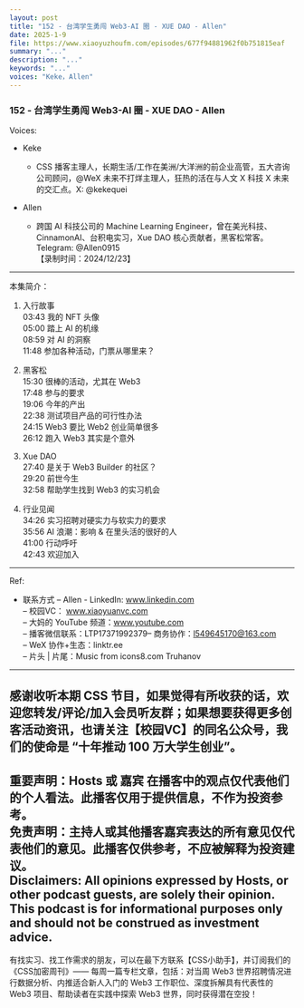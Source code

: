 ```yaml
---
layout: post
title: "152 - 台湾学生勇闯 Web3-AI 圈 - XUE DAO - Allen"
date: 2025-1-9
file: https://www.xiaoyuzhoufm.com/episodes/677f94881962f0b751815eaf
summary: "..."
description: "..."
keywords: "..."
voices: "Keke，Allen"
---
```


### 152 - 台湾学生勇闯 Web3-AI 圈 - XUE DAO - Allen

Voices:

- Keke
  + CSS 播客主理人，长期生活/工作在美洲/大洋洲的前企业高管，五大咨询公司顾问，@WeX 未来不打烊主理人，狂热的活在与人文 X 科技 X 未来的交汇点。X: @kekequei  

- Allen
  + 跨国 AI 科技公司的 Machine Learning Engineer，曾在美光科技、CinnamonAI、台积电实习，Xue DAO 核心贡献者，黑客松常客。Telegram: @Allen0915  
【录制时间：2024/12/23】  
---------------------------------------------------  
本集简介：  
1. 入行故事  
03:43 我的 NFT 头像  
05:00 踏上 AI 的机缘  
08:59 对 AI 的洞察  
11:48 参加各种活动，门票从哪里来？  

2. 黑客松  
15:30 很棒的活动，尤其在 Web3  
17:48 参与的要求  
19:06 今年的产出  
22:38 测试项目产品的可行性办法  
24:15 Web3 要比 Web2 创业简单很多  
26:12 跑入 Web3 其实是个意外  
3. Xue DAO  
27:40 是关于 Web3 Builder 的社区？  
29:20 前世今生  
32:58 帮助学生找到 Web3 的实习机会  

4. 行业见闻  
34:26 实习招聘对硬实力与软实力的要求  
35:56 AI 浪潮：影响 & 在里头活的很好的人  
41:00 行动呼吁  
42:43 欢迎加入  
---------------------------------------------------    
Ref:  
   + 联系方式 
– Allen - LinkedIn: www.linkedin.com  
– 校园VC： www.xiaoyuanvc.com  
– 大妈的 YouTube 频道：www.youtube.com  
– 播客微信联系：LTP17371992379– 商务协作：l549645170@163.com  
– WeX 协作+生态：linktr.ee  
– 片头 | 片尾：Music from icons8.com Truhanov  
---------------------------------------------------  
感谢收听本期 CSS 节目，如果觉得有所收获的话，欢迎您转发/评论/加入会员听友群；如果想要获得更多创客活动资讯，也请关注【校园VC】的同名公众号，我们的使命是 “十年推动 100 万大学生创业”。  
---------------------------------------------------  
重要声明：Hosts 或 嘉宾 在播客中的观点仅代表他们的个人看法。此播客仅用于提供信息，不作为投资参考。   
免责声明：主持人或其他播客嘉宾表达的所有意见仅代表他们的意见。此播客仅供参考，不应被解释为投资建议。  
Disclaimers: All opinions expressed by Hosts, or other podcast guests, are solely their opinion. This podcast is for informational purposes only and should not be construed as investment advice.  
---------------------------------------------------  
有找实习、找工作需求的朋友，可以在最下方联系【CSS小助手】，并订阅我们的《CSS加密周刊》—— 每周一篇专栏文章，包括：对当周 Web3 世界招聘情况进行数据分析、内推适合新人入门的 Web3 工作职位、深度拆解具有代表性的 Web3 项目、帮助读者在实践中探索 Web3 世界，同时获得潜在空投！

